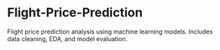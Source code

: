 # Flight-Price-Prediction
Flight price prediction analysis using machine learning models. Includes data cleaning, EDA, and model evaluation.
